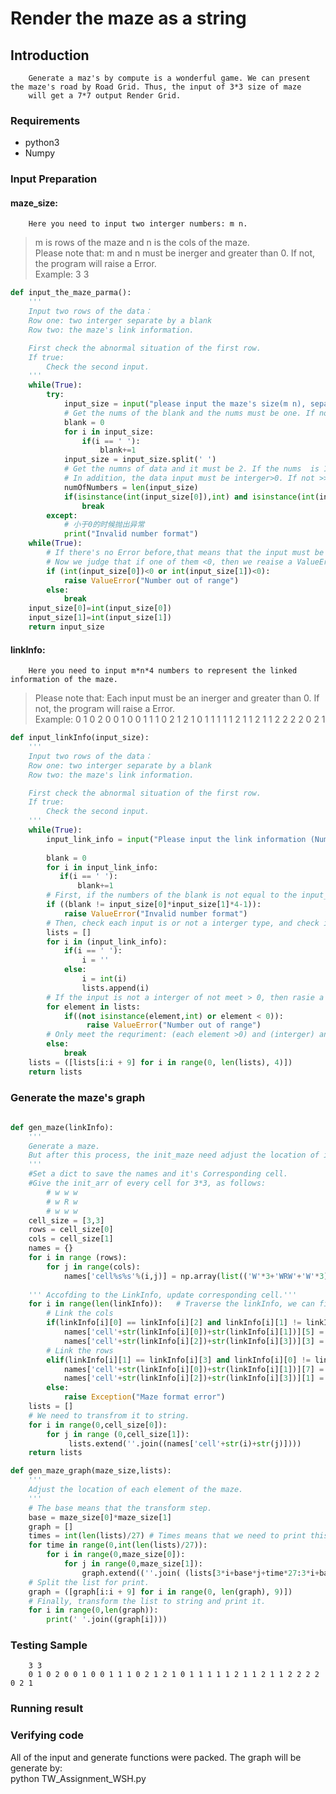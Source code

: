 
# Render the maze as a string
## Introduction
        Generate a maz's by compute is a wonderful game. We can present the maze's road by Road Grid. Thus, the input of 3*3 size of maze  
        will get a 7*7 output Render Grid.
        
### Requirements
* python3
* Numpy
        
### Input Preparation
#### maze_size: 
        Here you need to input two interger numbers: m n.
>m is rows of the maze and n is the cols of the maze.<br>
>Please note that: m and n must be inerger and greater than 0. If not, the program will raise a Error.<br>
>Example: 3 3
```python
def input_the_maze_parma():
    '''
    Input two rows of the data：
    Row one: two interger separate by a blank
    Row two: the maze's link information.   

    First check the abnormal situation of the first row.
    If true:
        Check the second input. 
    '''   
    while(True):
        try:
            input_size = input("please input the maze's size(m n), separate the rows and cols by the balnk: ")
            # Get the nums of the blank and the nums must be one. If not, except a ValueError            
            blank = 0
            for i in input_size:
                if(i == ' '):
                    blank+=1            
            input_size = input_size.split(' ')
            # Get the numns of data and it must be 2. If the nums  is 1, except a Error.  
            # In addition, the data input must be interger>0. If not >>> ValueError.
            numOfNumbers = len(input_size)
            if(isinstance(int(input_size[0]),int) and isinstance(int(input_size[1]),int) and blank == 1 and numOfNumbers==2):
                break                
        except: 
            # 小于0的时候抛出异常
            print("Invalid number format") 
    while(True):  
        # If there's no Error before,that means that the input must be two intergers and separate by blank.
        # Now we judge that if one of them <0, then we reaise a ValueError.
        if (int(input_size[0])<0 or int(input_size[1])<0):           
            raise ValueError("Number out of range")
        else:
            break
    input_size[0]=int(input_size[0])
    input_size[1]=int(input_size[1])
    return input_size
```
#### linkInfo: 
        Here you need to input m*n*4 numbers to represent the linked information of the maze.
>Please note that: Each input must be an inerger and greater than 0. If not, the program will raise a Error.<br>
>Example: 0 1 0 2 0 0 1 0 0 1 1 1 0 2 1 2 1 0 1 1 1 1 1 2 1 1 2 1 1 2 2 2 2 0 2 1
```python
def input_linkInfo(input_size):
    '''
    Input two rows of the data：
    Row one: two interger separate by a blank
    Row two: the maze's link information.   

    First check the abnormal situation of the first row.
    If true:
        Check the second input. 
    '''   
    while(True):
        input_link_info = input("Please input the link information (Num: m*n; separate by: ','; interger > 0): ")
                                            
        blank = 0  
        for i in input_link_info:  
           if(i == ' '):
               blank+=1                   
        # First, if the numbers of the blank is not equal to the input_szie*4, we can judge that input is wrong.  
        if ((blank != input_size[0]*input_size[1]*4-1)):                   
            raise ValueError("Invalid number format​")            
        # Then, check each input is or not a interger type, and check it is or not >0
        lists = []
        for i in (input_link_info):  
            if(i == ' '):
                i = ''
            else:
                i = int(i)
                lists.append(i)  
        # If the input is not a interger of not meet > 0, then rasie a Error
        for element in lists:         
            if((not isinstance(element,int) or element < 0)):                                                              
                 raise ValueError("Number out of range") 
        # Only meet the requriment: (each element >0) and (interger) and (numbers of them == rows * cols * 4), we can break to go ahead.
        else:
            break 
    lists = ([lists[i:i + 9] for i in range(0, len(lists), 4)])     
    return lists
```
### Generate the maze's graph
```python
                    
def gen_maze(linkInfo):
    '''
    Generate a maze. 
    But after this process, the init_maze need adjust the location of it's element by function: gen_maze_graph()
    '''         
    #Set a dict to save the names and it's Corresponding cell.
    #Give the init_arr of every cell for 3*3, as follows:    
        # w w w
        # w R w                                
        # w w w 
    cell_size = [3,3]
    rows = cell_size[0]
    cols = cell_size[1]
    names = {} 
    for i in range (rows):
        for j in range(cols):       
            names['cell%s%s'%(i,j)] = np.array(list(('W'*3+'WRW'+'W'*3)))  
            
    ''' Accofding to the LinkInfo, update corresponding cell.'''   
    for i in range(len(linkInfo)):   # Traverse the linkInfo, we can find the feature as follows:  
        # Link the cols   
        if(linkInfo[i][0] == linkInfo[i][2] and linkInfo[i][1] != linkInfo[i][3]):
            names['cell'+str(linkInfo[i][0])+str(linkInfo[i][1])][5] = 'R'
            names['cell'+str(linkInfo[i][2])+str(linkInfo[i][3])][3] = 'R'
        # Link the rows
        elif(linkInfo[i][1] == linkInfo[i][3] and linkInfo[i][0] != linkInfo[i][2]):
            names['cell'+str(linkInfo[i][0])+str(linkInfo[i][1])][7] = 'R'
            names['cell'+str(linkInfo[i][2])+str(linkInfo[i][3])][1] = 'R'
        else:
            raise Exception("Maze format error")      
    lists = []
    # We need to transfrom it to string.
    for i in range(0,cell_size[0]):
        for j in range (0,cell_size[1]):
             lists.extend(''.join((names['cell'+str(i)+str(j)])))
    return lists      

def gen_maze_graph(maze_size,lists):
    '''
    Adjust the location of each element of the maze.
    '''
    # The base means that the transform step.
    base = maze_size[0]*maze_size[1]
    graph = []
    times = int(len(lists)/27) # Times means that we need to print this number times 
    for time in range(0,int(len(lists)/27)):
        for i in range(0,maze_size[0]):
            for j in range(0,maze_size[1]):            
                graph.extend((''.join( (lists[3*i+base*j+time*27:3*i+base*j+time*27+3]))))  
    # Split the list for print.
    graph = ([graph[i:i + 9] for i in range(0, len(graph), 9)]) 
    # Finally, transform the list to string and print it.
    for i in range(0,len(graph)):
        print(' '.join((graph[i])))
```
### Testing Sample
        3 3
        0 1 0 2 0 0 1 0 0 1 1 1 0 2 1 2 1 0 1 1 1 1 1 2 1 1 2 1 1 2 2 2 2 0 2 1
### Running result
        

### Verifying code
All of the input and generate functions were packed. The graph will be generate by:   
        python TW_Assignment_WSH.py
        
